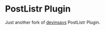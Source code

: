 PostListr Plugin
================

Just another fork of [devinsays](https://github.com/devinsays/postlistr-plugin) PostListr Plugin.